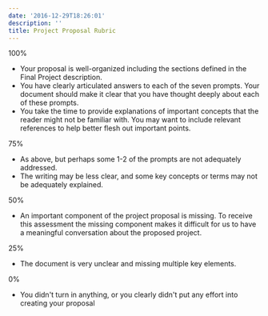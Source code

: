 ```yaml
---
date: '2016-12-29T18:26:01'
description: ''
title: Project Proposal Rubric
---
```


100%

  * Your proposal is well-organized including the sections defined in the Final Project description.
  * You have clearly articulated answers to each of the seven prompts. Your document should make it clear that you have thought deeply about each of these prompts.
  * You take the time to provide explanations of important concepts that the reader might not be familiar with. You may want to include relevant references to help better flesh out important points.

75%

  * As above, but perhaps some 1-2 of the prompts are not adequately addressed.
  * The writing may be less clear, and some key concepts or terms may not be adequately explained.

50%

  * An important component of the project proposal is missing. To receive this assessment the missing component makes it difficult for us to have a meaningful conversation about the proposed project.

25%

  * The document is very unclear and missing multiple key elements.

0%

  * You didn't turn in anything, or you clearly didn't put any effort into creating your proposal

